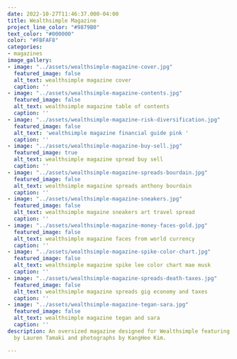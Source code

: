 ```yaml
---
date: 2022-10-27T11:46:37.000-04:00
title: Wealthsimple Magazine
project_line_color: "#9879B0"
text_color: "#000000"
color: "#FBFAF8"
categories:
- magazines
image_gallery:
- image: "../assets/wealthsimple-magazine-cover.jpg"
  featured_image: false
  alt_text: wealthsimple magazine cover
  caption: ''
- image: "../assets/wealthsimple-magazine-contents.jpg"
  featured_image: false
  alt_text: wealthsimple magazine table of contents
  caption: ''
- image: "../assets/wealthsimple-magazine-risk-diversification.jpg"
  featured_image: false
  alt_text: 'wealthsimple magazine financial guide pink '
  caption: ''
- image: "../assets/wealthsimple-magazine-buy-sell.jpg"
  featured_image: true
  alt_text: wealthsimple magazine spread buy sell
  caption: ''
- image: "../assets/wealthsimple-magazine-spreads-bourdain.jpg"
  featured_image: false
  alt_text: wealthsimple magazine spreads anthony bourdain
  caption: ''
- image: "../assets/wealthsimple-magazine-sneakers.jpg"
  featured_image: false
  alt_text: wealthsimple magaine sneakers art travel spread
  caption: ''
- image: "../assets/wealthsimple-magazine-money-faces-gold.jpg"
  featured_image: false
  alt_text: wealthsimple magazine faces from world currency
  caption: ''
- image: "../assets/wealthsimple-magazine-spike-color-chart.jpg"
  featured_image: false
  alt_text: wealthsimple magazine spike lee color chart mae musk
  caption: ''
- image: "../assets/wealthsimple-magazine-spreads-death-taxes.jpg"
  featured_image: false
  alt_text: wealthsimple magazine spreads gig economy and taxes
  caption: ''
- image: "../assets/wealthsimple-magazine-tegan-sara.jpg"
  featured_image: false
  alt_text: wealthsimple magazine tegan and sara
  caption: ''
description: An oversized magazine designed for Wealthsimple featuring portrait illustrations
  by Lauren Tamaki and photographs by KangHee Kim.

---
```

